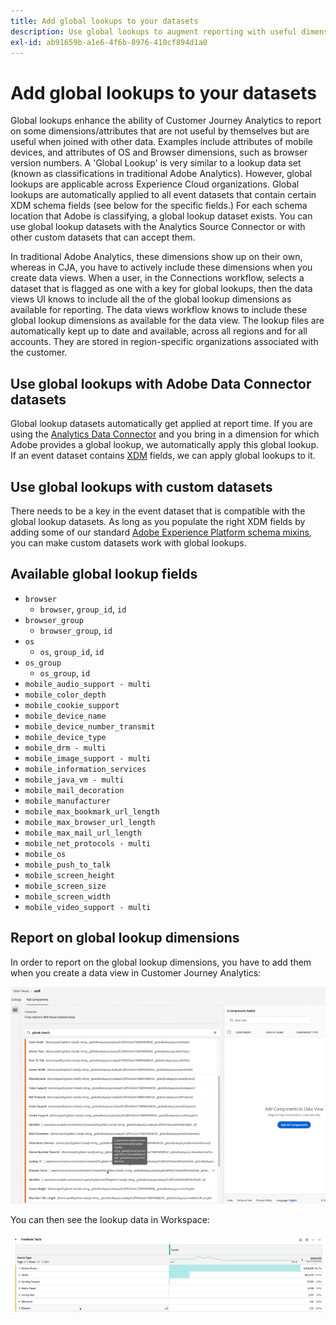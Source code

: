 ```yaml
---
title: Add global lookups to your datasets
description: Use global lookups to augment reporting with useful dimensions in Customer Journey Analytics.
exl-id: ab91659b-a1e6-4f6b-8976-410cf894d1a0
---
```

# Add global lookups to your datasets

Global lookups enhance the ability of Customer Journey Analytics to report on some dimensions/attributes that are not useful by themselves but are useful when joined with other data. Examples include attributes of mobile devices, and attributes of OS and Browser dimensions, such as browser version numbers. A 'Global Lookup' is very similar to a lookup data set (known as classifications in traditional Adobe Analytics). However, global lookups are applicable across Experience Cloud organizations. Global lookups are automatically applied to all event datasets that contain certain XDM schema fields (see below for the specific fields.)
For each schema location that Adobe is classifying, a global lookup dataset exists. You can use global lookup datasets with the Analytics Source Connector or with other custom datasets that can accept them.

In traditional Adobe Analytics, these dimensions show up on their own, whereas in CJA, you have to actively include these dimensions when you create data views. When a user, in the Connections workflow, selects a dataset that is flagged as one with a key for global lookups, then the data views UI knows to include all the of the global lookup dimensions as available for reporting. The data views workflow knows to include these global lookup dimensions as available for the data view. The lookup files are automatically kept up to date and available, across all regions and for all accounts. They are stored in region-specific organizations associated with the customer.

## Use global lookups with Adobe Data Connector datasets

Global lookup datasets automatically get applied at report time. If you are using the [Analytics Data Connector](https://experienceleague.adobe.com/docs/experience-platform/sources/connectors/adobe-applications/analytics.html?lang=en#connectors) and you bring in a dimension for which Adobe provides a global lookup, we automatically apply this global lookup. If an event dataset contains [XDM](https://experienceleague.adobe.com/docs/experience-platform/xdm/home.html?lang=en) fields, we can apply global lookups to it.

## Use global lookups with custom datasets

There needs to be a key in the event dataset that is compatible with the global lookup datasets. As long as you populate the right XDM fields by adding some of our standard [Adobe Experience Platform schema mixins](https://experienceleague.adobe.com/docs/experience-platform/xdm/mixins/event/environment-details.html?lang=en#mixins), you can make custom datasets work with global lookups. 

## Available global lookup fields

* `browser`
   * `browser`, `group_id`, `id`
* `browser_group`
   * `browser_group`, `id`
* `os`
   * `os`, `group_id`, `id`
* `os_group`
   * `os_group`, `id`
* `mobile_audio_support - multi`
* `mobile_color_depth`
* `mobile_cookie_support`
* `mobile_device_name`
* `mobile_device_number_transmit`
* `mobile_device_type`
* `mobile_drm - multi`
* `mobile_image_support - multi`
* `mobile_information_services`
* `mobile_java_vm - multi`
* `mobile_mail_decoration`
* `mobile_manufacturer`
* `mobile_max_bookmark_url_length`
* `mobile_max_browser_url_length`
* `mobile_max_mail_url_length`
* `mobile_net_protocols - multi`
* `mobile_os`
* `mobile_push_to_talk`
* `mobile_screen_height`
* `mobile_screen_size`
* `mobile_screen_width`
* `mobile_video_support - multi`

## Report on global lookup dimensions

In order to report on the global lookup dimensions, you have to add them when you create a data view in Customer Journey Analytics:

![](assets/global-lookup.png)

You can then see the lookup data in Workspace:

![](assets/gl-reporting.png)
